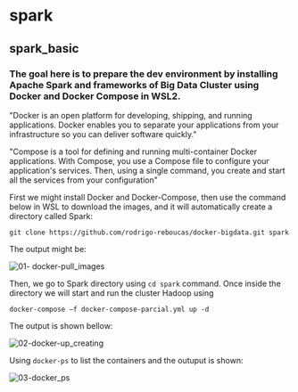 # spark
## spark_basic


### The goal here is to prepare the dev environment by installing Apache Spark and frameworks of Big Data Cluster using Docker and Docker Compose in WSL2.

"Docker is an open platform for developing, shipping, and running applications. Docker enables you to separate your applications from your infrastructure so you can deliver software quickly."

"Compose is a tool for defining and running multi-container Docker applications. With Compose, you use a Compose file to configure your application's services. Then, using a single command, you create and start all the services from your configuration"

First we might install Docker and Docker-Compose, then use the command below in WSL to download the images, and it will automatically create a directory called Spark:

```git clone https://github.com/rodrigo-reboucas/docker-bigdata.git spark```

The output might be:

![01- docker-pull_images](https://user-images.githubusercontent.com/62483710/123144718-5f76b300-d432-11eb-8d57-021241b4a1ab.PNG)

Then, we go to Spark directory using ```cd spark``` command. Once inside the directory we will start and run the cluster Hadoop using

```docker-compose –f docker-compose-parcial.yml up -d```

The output is shown bellow:

![02-docker-up_creating](https://user-images.githubusercontent.com/62483710/123144817-7cab8180-d432-11eb-977f-913c47294b2c.PNG)

Using ```docker-ps``` to list the containers and the outuput is shown:

![03-docker_ps](https://user-images.githubusercontent.com/62483710/123144951-a8c70280-d432-11eb-968d-6cfc543e2e8f.PNG)

